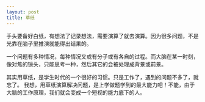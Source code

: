 ```yaml
---
layout: post
title: 草纸
---
```


手头要备好白纸，有想法了记录想法，需要演算了就去演算。因为很多问题，不是光靠在脑子里推演就能得出结果的。

一个问题有多种情况，每种情况又或有分子或有各自的过程。而大脑在某一时刻，像对焦的镜头，只能思考一种，然后其它的会被处理成背景或前景。

其实用草纸，是学生时代的一个很好的习惯。只是工作了，遇到的问题不多了，就忘了。
我想，用草纸演算解决问题，是上学做题学到的最大能力吧！不能，由于大脑的工作原理，我们就会变成一个短视的能力底下的人。

